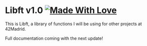 # Libft v1.0 [![Made With Love](https://img.shields.io/badge/Made%20With-Love-orange.svg)](https://github.com/chetanraj/awesome-github-badges)

This is Libft, a library of functions I will be using for other projects at 42Madrid.

Full documentation coming with the next update!
